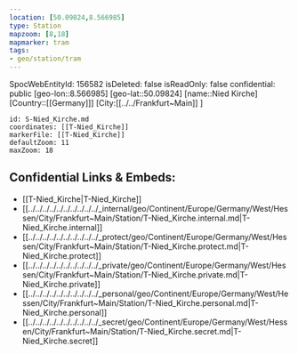 ```yaml
---
location: [50.09824,8.566985]
type: Station 
mapzoom: [8,18] 
mapmarker: tram 
tags:
- geo/station/tram
---
```

SpocWebEntityId: 156582
isDeleted: false
isReadOnly: false
confidential: public
[geo-lon::8.566985]
[geo-lat::50.09824]
[name::Nied Kirche]
[Country::[[Germany]]]
[City:[[../../Frankfurt~Main]] ]


```leaflet
id: S-Nied_Kirche.md
coordinates: [[T-Nied_Kirche]]
markerFile: [[T-Nied_Kirche]]
defaultZoom: 11 
maxZoom: 18
```


## Confidential Links & Embeds: 
- [[T-Nied_Kirche|T-Nied_Kirche]] 
- [[../../../../../../../../../../_internal/geo/Continent/Europe/Germany/West/Hessen/City/Frankfurt~Main/Station/T-Nied_Kirche.internal.md|T-Nied_Kirche.internal]] 
- [[../../../../../../../../../../_protect/geo/Continent/Europe/Germany/West/Hessen/City/Frankfurt~Main/Station/T-Nied_Kirche.protect.md|T-Nied_Kirche.protect]] 
- [[../../../../../../../../../../_private/geo/Continent/Europe/Germany/West/Hessen/City/Frankfurt~Main/Station/T-Nied_Kirche.private.md|T-Nied_Kirche.private]] 
- [[../../../../../../../../../../_personal/geo/Continent/Europe/Germany/West/Hessen/City/Frankfurt~Main/Station/T-Nied_Kirche.personal.md|T-Nied_Kirche.personal]] 
- [[../../../../../../../../../../_secret/geo/Continent/Europe/Germany/West/Hessen/City/Frankfurt~Main/Station/T-Nied_Kirche.secret.md|T-Nied_Kirche.secret]] 
